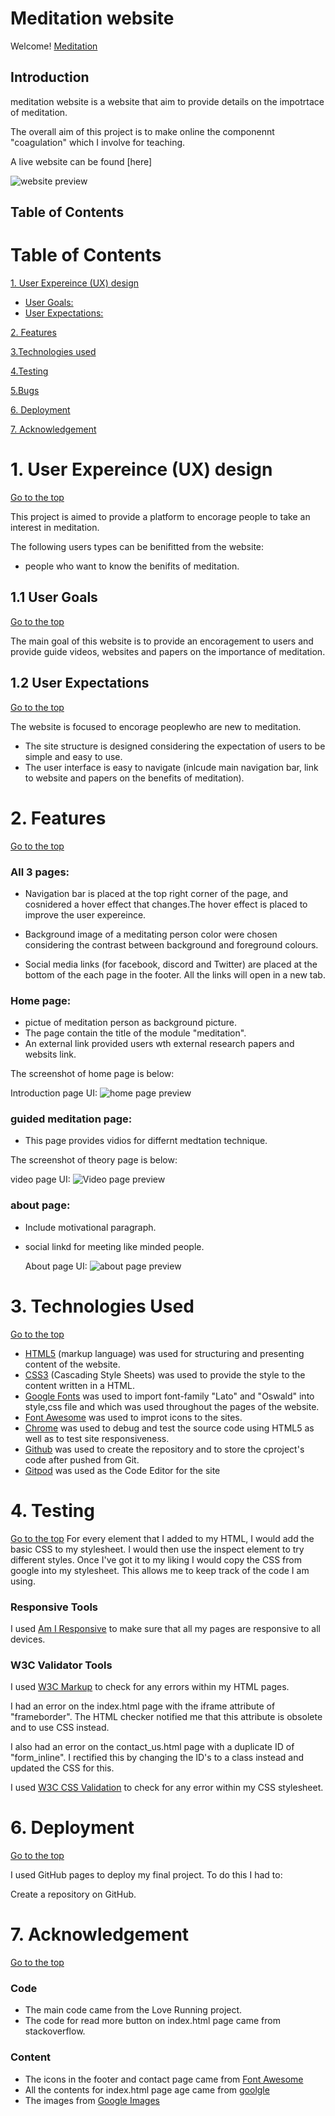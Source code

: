 # Meditation website
Welcome! [Meditation](https://awsomenesss.github.io/Project-1/)
## Introduction
meditation website is a website that aim to provide details on the impotrtace of meditation.

The overall aim of this project is to make online the componennt "coagulation" which I involve for teaching. 

A live website can be found [here]

![website preview](assets/images/preview.png)

## Table of Contents 

# Table of Contents
 [1. User Expereince (UX) design](#ux)
  - [User Goals:](#user-goals)
  - [User Expectations:](#user-expectations)
  
  

      
  [2. Features](#features)

  [3.Technologies used](#technologies-used)

  [4.Testing](#testing)

  [5.Bugs](#bugs)

  [6. Deployment](#deployment)

  [7. Acknowledgement](#acknowledgement)

  <a name="ux"></a>
# 1. User Expereince (UX) design
  [Go to the top](#table-of-contents)

This project is aimed to provide a platform to encorage people to take an interest in meditation.

  The following users types can be benifitted from the website:

* people who want to know the benifits of meditation.

 

<a name="user-goals"></a>
## 1.1 User Goals
  [Go to the top](#table-of-contents)

The main goal of this website is to provide an encoragement to users and provide guide videos, websites and papers on the importance of meditation.

<a name="user-expectations"></a>
## 1.2 User Expectations
  [Go to the top](#table-of-contents)

The website is focused to encorage peoplewho are new to meditation.
* The site structure is designed considering the expectation of users to be simple and easy to use.
* The user interface is easy to navigate (inlcude main navigation bar, link to website and papers on the benefits of meditation).

# 2. Features
  [Go to the top](#table-of-contents)
 ### All 3 pages:
- Navigation bar is placed at the top right corner of the page, and cosnidered a hover effect that changes.The hover effect is placed to improve the user expereince. 

- Background image of a meditating person color were chosen considering the contrast between background and foreground colours. 
- Social media links (for facebook, discord and Twitter) are placed at the bottom of the each page in the footer. All the links will open in a new tab. 

### Home page:
- pictue of meditation person as background picture.
- The page contain the title of the module "meditation".
- An external link provided users wth external research papers and websits link.


The screenshot of home page is below:

  Introduction page UI:
  ![home page preview](./assets/images/home.PNG)

### guided meditation page:
- This page provides vidios for differnt medtation technique.

The screenshot of theory page is below:

 video page UI:
  ![Video page preview](./assets/images/video.PNG)


### about page:
- Include motivational paragraph.
- social linkd for meeting like minded people.

  About page UI:
  ![about page preview](./assets/images/about_page.PNG)


# 3. Technologies Used
  [Go to the top](#table-of-contents)

* [HTML5](https://en.wikipedia.org/wiki/HTML5) (markup language) was used for structuring and presenting content of the website.
* [CSS3](https://en.wikipedia.org/wiki/CSS) (Cascading Style Sheets) was used to provide the style to the content written in a HTML.
* [Google Fonts](https://fonts.google.com/) was used to import font-family "Lato" and "Oswald" into style,css file and which was used throughout the pages of the website.
* [Font Awesome](https://fontawesome.com/) was used to improt icons to the sites.
* [Chrome](https://www.google.com/intl/en_uk/chrome/) was used to debug and test the source code using HTML5 as well as to test site responsiveness.
* [Github](https://github.com/) was used to create the repository and to store the cproject's code after pushed from Git.
* [Gitpod](https://www.gitpod.io/) was used as the Code Editor for the site

# 4. Testing
  [Go to the top](#table-of-contents)
For every element that I added to my HTML, I would add the basic CSS to my stylesheet. I would then use the inspect element to try different styles. Once I've got it to my liking I would copy the CSS from google into my stylesheet. This allows me to keep track of the code I am using.

### Responsive Tools

I used [Am I Responsive](http://ami.responsivedesign.is/) to make sure that all my pages are responsive to all devices.

### W3C Validator Tools

I used [W3C Markup](https://validator.w3.org/#validate_by_input+with_options) to check for any errors within my HTML pages.

I had an error on the index.html page with the iframe attribute of "frameborder". The HTML checker notified me that this attribute is obsolete and to use CSS instead.

I also had an error on the contact_us.html page with a duplicate ID of "form_inline". I rectified this by changing the ID's to a class instead and updated the CSS for this.

I used [W3C CSS Validation](https://jigsaw.w3.org/css-validator/) to check for any error within my CSS stylesheet.
<a name="deployment"></a>
# 6. Deployment
  [Go to the top](#table-of-contents)

I used GitHub pages to deploy my final project. To do this I had to:

 Create a repository on GitHub.


  <a name="acknowledgement"></a>
# 7. Acknowledgement
  [Go to the top](#table-of-contents)
### Code
* The main code came from the Love Running project.
* The code for read more button on index.html page came from stackoverflow.

### Content 
* The icons in the footer and contact page came from [Font Awesome](https://fontawesome.com/)
 * All the contents for index.html page age came from [goolgle](https://www.google.com)
 * The images from  [Google Images](https://www.google.com/imghp?hl=en)

